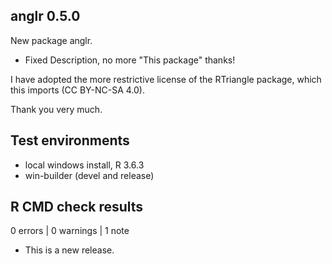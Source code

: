 ## anglr 0.5.0

New package anglr. 

* Fixed Description, no more "This package"  thanks!

I have adopted the more restrictive license of the
RTriangle package, which this imports (CC BY-NC-SA 4.0). 

Thank you very much. 

## Test environments

* local windows install, R 3.6.3
* win-builder (devel and release)

## R CMD check results

0 errors | 0 warnings | 1 note

* This is a new release.



